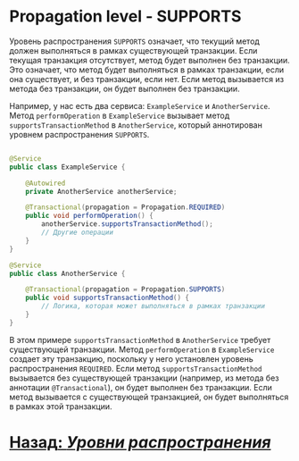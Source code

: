 # Propagation level - SUPPORTS

Уровень распространения `SUPPORTS` означает, что текущий метод должен выполняться в рамках существующей транзакции. Если
текущая транзакция отсутствует, метод будет выполнен без транзакции. Это означает, что метод будет выполняться в рамках
транзакции, если она существует, и без транзакции, если нет. Если метод вызывается из метода без транзакции, он будет
выполнен без транзакции.

Например, у нас есть два сервиса: `ExampleService` и `AnotherService`. Метод `performOperation` в `ExampleService` вызывает
метод `supportsTransactionMethod` в `AnotherService`, который аннотирован уровнем распространения `SUPPORTS`.

```java 

@Service
public class ExampleService {

    @Autowired
    private AnotherService anotherService;

    @Transactional(propagation = Propagation.REQUIRED)
    public void performOperation() {
        anotherService.supportsTransactionMethod();
        // Другие операции
    }
}

@Service
public class AnotherService {

    @Transactional(propagation = Propagation.SUPPORTS)
    public void supportsTransactionMethod() {
        // Логика, которая может выполняться в рамках транзакции
    }
}
```

В этом примере `supportsTransactionMethod` в `AnotherService` требует существующей транзакции. Метод `performOperation` в
`ExampleService` создает эту транзакцию, поскольку у него установлен уровень распространения `REQUIRED`. Если метод
`supportsTransactionMethod` вызывается без существующей транзакции (например, из метода без аннотации `@Transactional`), он
будет выполнен без транзакции. Если метод вызывается с существующей транзакцией, он будет выполняться в рамках этой транзакции.

# [**Назад**: *Уровни распространения*](../propagation.md)
